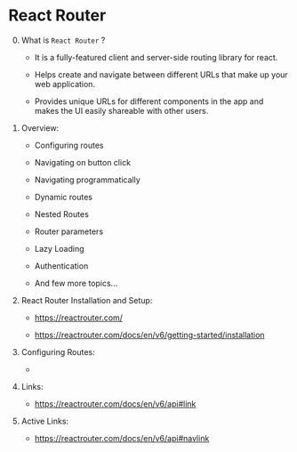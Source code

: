 # React Router

0. What is ```React Router``` ?

    - It is a fully-featured client and server-side routing library for react.

    - Helps create and navigate between different URLs that make up your web application.

    - Provides unique URLs for different components in the app and makes the UI easily shareable with other users.

1. Overview:

    - Configuring routes

    - Navigating on button click

    - Navigating programmatically

    - Dynamic routes

    - Nested Routes

    - Router parameters

    - Lazy Loading

    - Authentication

    - And few more topics...

2. React Router Installation and Setup:

    - https://reactrouter.com/

    - https://reactrouter.com/docs/en/v6/getting-started/installation

3. Configuring Routes:

    - 

4. Links:

    - https://reactrouter.com/docs/en/v6/api#link

5. Active Links:

    - https://reactrouter.com/docs/en/v6/api#navlink